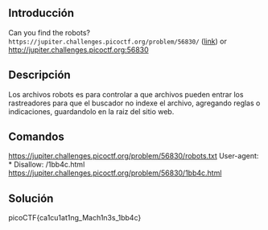 ## Introducción
Can you find the robots? `https://jupiter.challenges.picoctf.org/problem/56830/` ([link](https://jupiter.challenges.picoctf.org/problem/56830/)) or http://jupiter.challenges.picoctf.org:56830

## Descripción
Los archivos robots es para controlar a que archivos pueden entrar los rastreadores para que el buscador no indexe el archivo, agregando reglas o indicaciones, guardandolo en la raiz del sitio web.

## Comandos
https://jupiter.challenges.picoctf.org/problem/56830/robots.txt
	User-agent: * Disallow: /1bb4c.html
https://jupiter.challenges.picoctf.org/problem/56830/1bb4c.html

## Solución 
picoCTF{ca1cu1at1ng_Mach1n3s_1bb4c}
